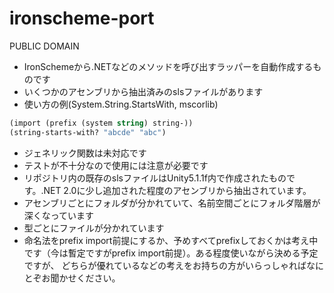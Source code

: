 # ironscheme-port

PUBLIC DOMAIN

- IronSchemeから.NETなどのメソッドを呼び出すラッパーを自動作成するものです
- いくつかのアセンブリから抽出済みのslsファイルがあります
- 使い方の例(System.String.StartsWith, mscorlib)
```scheme
(import (prefix (system string) string-))
(string-starts-with? "abcde" "abc")
```
- ジェネリック関数は未対応です
- テストが不十分なので使用には注意が必要です
- リポジトリ内の既存のslsファイルはUnity5.1.1f内で作成されたものです。.NET 2.0に少し追加された程度のアセンブリから抽出されています。
- アセンブリごとにフォルダが分かれていて、名前空間ごとにフォルダ階層が深くなっています
- 型ごとにファイルが分かれています
- 命名法をprefix import前提にするか、予めすべてprefixしておくかは考え中です（今は暫定ですがprefix import前提）。ある程度使いながら決める予定ですが、
どちらが優れているなどの考えをお持ちの方がいらっしゃればなにとぞお聞かせください。


